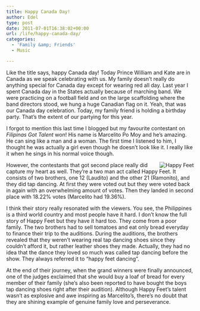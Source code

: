```yaml
---
title: Happy Canada Day!
author: Edel
type: post
date: 2011-07-01T16:38:02+00:00
url: /life/happy-canada-day/
categories:
  - 'Family &amp; Friends'
  - Music

---
```

Like the title says, happy Canada day! Today Prince William and Kate are in Canada as we speak celebrating with us. My family doesn&#8217;t really do anything special for Canada day except for wearing red all day. Last year I spent Canada day in the States actually because of marching band. We were practicing on a football field and on the large scaffolding where the band directors stood, we hung a huge Canadian flag on it. Yeah, that was our Canada day celebration. Today, my family friend is holding a birthday party. That&#8217;s the extent of our partying for this year.

I forgot to mention this last time I blogged but my favourite contestant on _Filipinas Got Talent_ won! His name is Marcelito Po Moy and he&#8217;s amazing. He can sing like a man and a woman. The first time I listened to him, I thought he was actually a girl even though he doesn&#8217;t look like it. I really like it when he sings in his normal voice though.

<img src="http://img691.imageshack.us/img691/1804/happyfeetplacedsecondin.jpg" alt="Happy Feet" style="float:right;" />

However, the contestants that got second place really did capture my heart as well. They&#8217;re a two man act called Happy Feet. It consists of two brothers, one 12 (Laudito) and the other 21 (Ramonito), and they did tap dancing. At first they were voted out but they were voted back in again with an overwhelming amount of votes. Then they landed in second place with 18.22% votes (Marcelito had 19.36%).

I think their story really resonated with the viewers. You see, the Philippines is a third world country and most people have it hard. I don&#8217;t know the full story of Happy Feet but they have it hard too. They come from a poor family. The two brothers had to sell tomatoes and eat only bread everyday to finance their trip to the auditions. During the auditions, the brothers revealed that they weren&#8217;t wearing real tap dancing shoes since they couldn&#8217;t afford it, but rather leather shoes they made. Actually, they had no idea that the dance they loved so much was called tap dancing before the show. They always referred it to &#8220;happy feet dancing&#8221;.

At the end of their journey, when the grand winners were finally announced, one of the judges exclaimed that she would buy a loaf of bread for every member of their family (she&#8217;s also been reported to have bought the boys tap dancing shoes right after their audition). Although Happy Feet&#8217;s talent wasn&#8217;t as explosive and awe inspiring as Marcelito&#8217;s, there&#8217;s no doubt that they are shining example of genuine family love and perseverance.

<ol class="footnote">
</ol>